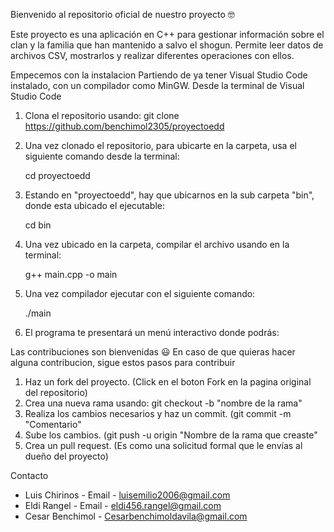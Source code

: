 Bienvenido al repositorio oficial de nuestro proyecto 🤓

Este proyecto es una aplicación en C++ para gestionar información sobre el clan y la familia que han mantenido a salvo el shogun. Permite leer datos de archivos CSV, mostrarlos y realizar diferentes operaciones con ellos. 

Empecemos con la instalacion
Partiendo de ya tener Visual Studio Code instalado, con un compilador como MinGW.
Desde la terminal de Visual Studio Code
1. Clona el repositorio usando:
   git clone https://github.com/benchimol2305/proyectoedd
2. Una vez clonado el repositorio, para ubicarte en la carpeta, usa el siguiente comando desde la terminal:
   
   cd proyectoedd
   
3. Estando en "proyectoedd", hay que ubicarnos en la sub carpeta "bin", donde esta ubicado el ejecutable:

   cd bin
   
4. Una vez ubicado en la carpeta, compilar el archivo usando en la terminal:

   g++ main.cpp -o main

5. Una vez compilador ejecutar con el siguiente comando:

    ./main
  
6. El programa te presentará un menú interactivo donde podrás:

Las contribuciones son bienvenidas 😃 
En caso de que quieras hacer alguna contribucion, sigue estos pasos para contribuir
1. Haz un fork del proyecto. (Click en el boton Fork en la pagina original del repositorio)
2. Crea una nueva rama usando: git checkout -b "nombre de la rama"
3. Realiza los cambios necesarios y haz un commit. (git commit -m "Comentario"
4. Sube los cambios. (git push -u origin "Nombre de la rama que creaste"
5. Crea un pull request. (Es como una solicitud formal que le envías al dueño del proyecto)

Contacto
- Luis Chirinos - Email - luisemilio2006@gmail.com
- Eldi Rangel - Email - eldi456.rangel@gmail.com
- Cesar Benchimol - Cesarbenchimoldavila@gmail.com


